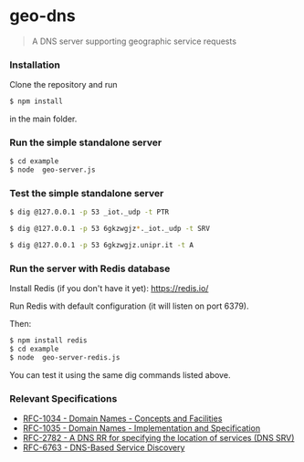 # geo-dns

> A DNS server supporting geographic service requests

### Installation

Clone the repository and run

```bash
$ npm install
```

in the main folder.


### Run the simple standalone server

```bash
$ cd example
$ node  geo-server.js
```

### Test the simple standalone server

```bash
$ dig @127.0.0.1 -p 53 _iot._udp -t PTR
```

```bash
$ dig @127.0.0.1 -p 53 6gkzwgjz*._iot._udp -t SRV
```

```bash
$ dig @127.0.0.1 -p 53 6gkzwgjz.unipr.it -t A
```

### Run the server with Redis database

Install Redis (if you don't have it yet): https://redis.io/

Run Redis with default configuration (it will listen on port 6379).

Then:

```bash
$ npm install redis
$ cd example
$ node  geo-server-redis.js
```

You can test it using the same dig commands listed above.


### Relevant Specifications

+ [RFC-1034 - Domain Names - Concepts and Facilities](https://tools.ietf.org/html/rfc1034)
+ [RFC-1035 - Domain Names - Implementation and Specification](https://tools.ietf.org/html/rfc1035)
+ [RFC-2782 - A DNS RR for specifying the location of services (DNS SRV)](https://tools.ietf.org/html/rfc2782)
+ [RFC-6763 - DNS-Based Service Discovery](https://tools.ietf.org/html/rfc6763)

